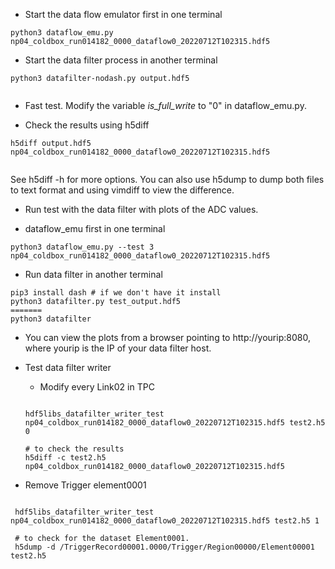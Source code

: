 * Start the data flow emulator first in one terminal

```
python3 dataflow_emu.py np04_coldbox_run014182_0000_dataflow0_20220712T102315.hdf5

```
* Start the data filter process in another terminal

```
python3 datafilter-nodash.py output.hdf5
 
```

* Fast test. Modify the variable *is_full_write* to "0" in dataflow_emu.py.

* Check the results using h5diff

```
h5diff output.hdf5  np04_coldbox_run014182_0000_dataflow0_20220712T102315.hdf5
 
```

See h5diff -h for more options. You can also use h5dump to dump both files to
text format and using vimdiff to view the difference.


* Run test with the data filter with plots of the ADC values.

 * dataflow_emu first in one terminal
  ```
  python3 dataflow_emu.py --test 3 np04_coldbox_run014182_0000_dataflow0_20220712T102315.hdf5
  
  ```
  * Run data filter in another terminal

  ```
  pip3 install dash # if we don't have it install
  python3 datafilter.py test_output.hdf5
=======
  python3 datafilter 

  ```
 * You can view the plots from a browser pointing to http://yourip:8080, where
   yourip is the IP of your data filter host.

* Test data filter writer

  * Modify every Link02 in TPC

  ```

  hdf5libs_datafilter_writer_test  np04_coldbox_run014182_0000_dataflow0_20220712T102315.hdf5 test2.h5 0
  
  # to check the results
  h5diff -c test2.h5 np04_coldbox_run014182_0000_dataflow0_20220712T102315.hdf5

  ```

 * Remove Trigger element0001

 ```

  hdf5libs_datafilter_writer_test  np04_coldbox_run014182_0000_dataflow0_20220712T102315.hdf5 test2.h5 1

  # to check for the dataset Element0001. 
  h5dump -d /TriggerRecord00001.0000/Trigger/Region00000/Element00001 test2.h5
 ```


